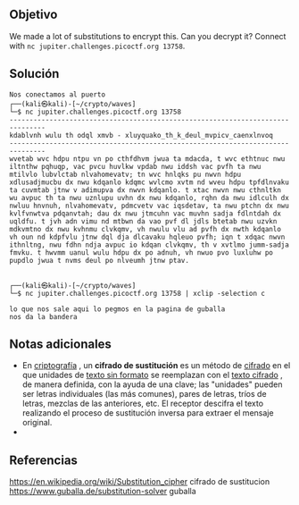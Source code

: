 ## Objetivo
We made a lot of substitutions to encrypt this. Can you decrypt it? Connect with `nc jupiter.challenges.picoctf.org 13758`.

## Solución
```
Nos conectamos al puerto
┌──(kali㉿kali)-[~/crypto/waves]
└─$ nc jupiter.challenges.picoctf.org 13758  
-------------------------------------------------------------------------------
kdablvnh wulu th odql xmvb - xluyquako_th_k_deul_mvpicv_caenxlnvoq
-------------------------------------------------------------------------------
wvetab wvc hdpu ntpu vn po cthfdhvm jwua ta mdacda, t wvc ethtnuc nwu iltnthw pqhuqp, vac pvcu huvlkw vpdab nwu iddsh vac pvfh ta nwu mtilvlo lubvlctab nlvahomevatv; tn wvc hnlqks pu nwvn hdpu xdlusadjmucbu dx nwu kdqanlo kdqmc wvlcmo xvtm nd wveu hdpu tpfdlnvaku ta cuvmtab jtnw v adimupva dx nwvn kdqanlo. t xtac nwvn nwu cthnltkn wu avpuc th ta nwu uznlupu uvhn dx nwu kdqanlo, rqhn da nwu idlculh dx nwluu hnvnuh, nlvahomevatv, pdmcvetv vac iqsdetav, ta nwu ptchn dx nwu kvlfvnwtva pdqanvtah; dau dx nwu jtmcuhn vac muvhn sadja fdlntdah dx uqldfu. t jvh adn vimu nd mtbwn da vao pvf dl jdls btetab nwu uzvkn mdkvmtno dx nwu kvhnmu clvkqmv, vh nwulu vlu ad pvfh dx nwth kdqanlo vh oun nd kdpfvlu jtnw dql dja dlcavaku hqleuo pvfh; iqn t xdqac nwvn ithnltng, nwu fdhn ndja avpuc io kdqan clvkqmv, th v xvtlmo jumm-sadja fmvku. t hwvmm uanul wulu hdpu dx po adnuh, vh nwuo pvo luxluhw po pupdlo jwua t nvms deul po nlveumh jtnw ptav.


┌──(kali㉿kali)-[~/crypto/waves]
└─$ nc jupiter.challenges.picoctf.org 13758 | xclip -selection c

lo que nos sale aqui lo pegmos en la pagina de guballa
nos da la bandera

```
## Notas adicionales
- En [criptografía](https://en.wikipedia.org/wiki/Cryptography "Criptografía") , un **cifrado de sustitución** es un método de [cifrado](https://en.wikipedia.org/wiki/Encrypting "Cifrado") en el que unidades de [texto sin formato](https://en.wikipedia.org/wiki/Plaintext "Texto sin formato") se reemplazan con el [texto cifrado](https://en.wikipedia.org/wiki/Ciphertext "Texto cifrado") , de manera definida, con la ayuda de una clave; las "unidades" pueden ser letras individuales (las más comunes), pares de letras, tríos de letras, mezclas de las anteriores, etc. El receptor descifra el texto realizando el proceso de sustitución inversa para extraer el mensaje original.
- 
## Referencias
https://en.wikipedia.org/wiki/Substitution_cipher cifrado de sustitucion
https://www.guballa.de/substitution-solver guballa
